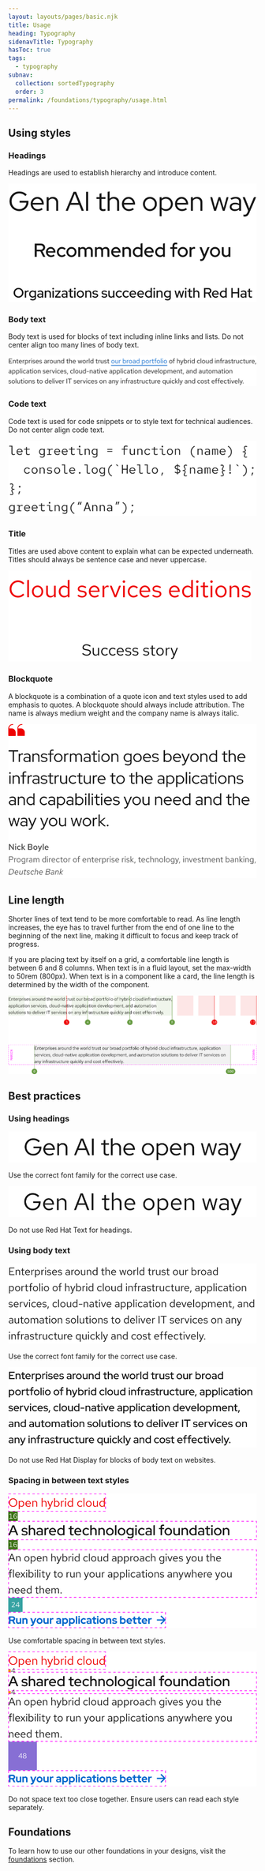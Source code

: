 ```yaml
---
layout: layouts/pages/basic.njk
title: Usage
heading: Typography
sidenavTitle: Typography
hasToc: true
tags:
  - typography
subnav:
  collection: sortedTypography
  order: 3
permalink: /foundations/typography/usage.html
---
```




## Using styles

### Headings

Headings are used to establish hierarchy and introduce content.

<uxdot-example width-adjustment="367px">
  <img src="/assets/typography/type-usage-headings.svg" alt="3 examples of headings: Large, medium, and small.">
</uxdot-example>

### Body text

Body text is used for blocks of text including inline links and lists. Do not center align too many lines of body text.

<uxdot-example width-adjustment="668px">
  <img src="/assets/typography/type-usage-body-text.svg" alt="Example of body text with an inline link.">
</uxdot-example>

### Code text

Code text is used for code snippets or to style text for technical audiences. Do not center align code text.

<uxdot-example width-adjustment="317px">
  <img src="/assets/typography/type-usage-code-text.svg" alt="Example of code text with 3 lines.">
</uxdot-example>

### Title

Titles are used above content to explain what can be expected underneath. Titles should always be sentence case and never uppercase.

<uxdot-example width-adjustment="247px">
  <img src="/assets/typography/type-usage-title.svg" alt="2 examples of titles: Small and large.">
</uxdot-example>

### Blockquote

A blockquote is a combination of a quote icon and text styles used to add emphasis to quotes. A blockquote should always include attribution. The name is always medium weight and the company name is always italic.


<uxdot-example width-adjustment="422px">
  <img src="/assets/typography/type-usage-blockquote.svg" alt="Example of blockquote with quote icon and attribution.">
</uxdot-example>

## Line length

Shorter lines of text tend to be more comfortable to read. As line length increases, the eye has to travel further from the end of one line to the beginning of the next line, making it difficult to focus and keep track of progress.

If you are placing text by itself on a grid, a comfortable line length is between 6 and 8 columns. When text is in a fluid layout, set the max-width to 50rem (800px). When text is in a component like a card, the line length is determined by the width of the component.

<uxdot-example width-adjustment="1012px">
  <img src="/assets/typography/type-usage-line-length.svg" alt="2 examples of line length: The first example shows that comfortable text is between 4 and 8 columns wide. The second example shows that comfortable text is no more than 800 pixels wide.">
</uxdot-example>

## Best practices

### Using headings

<div class="grid sm-two-columns">
  <uxdot-best-practice variant="do">
    <uxdot-example color-palette="lightest" width-adjustment="418px" slot="image">
      <img src="/assets/typography/type-usage-best-practice-1-do.svg" alt="Example of a heading set correctly in Red Hat Display.">
    </uxdot-example>
    <p>Use the correct font family for the correct use case.</p>
  </uxdot-best-practice>
  <uxdot-best-practice variant="dont">
    <uxdot-example color-palette="lightest" width-adjustment="418px" slot="image">
      <img src="/assets/typography/type-usage-best-practice-1-dont.svg" alt="Example of a heading set incorrectly in Red Hat Text.">
    </uxdot-example>
    <p>Do not use Red Hat Text for headings.</p>
  </uxdot-best-practice>
</div>

### Using body text

<div class="grid sm-two-columns">
  <uxdot-best-practice variant="do">
    <uxdot-example color-palette="lightest" width-adjustment="418px" slot="image">
      <img src="/assets/typography/type-usage-best-practice-2-do.svg" alt="Example of body text set correctly in Red Hat Text.">
    </uxdot-example>
    <p>Use the correct font family for the correct use case.</p>
  </uxdot-best-practice>
  <uxdot-best-practice variant="dont">
    <uxdot-example color-palette="lightest" width-adjustment="418px" slot="image">
      <img src="/assets/typography/type-usage-best-practice-2-dont.svg" alt="Example of body text set incorrectly in Red Hat Display.">
    </uxdot-example>
    <p>Do not use Red Hat Display for blocks of body text on websites.</p>
  </uxdot-best-practice>
</div>

### Spacing in between text styles

<div class="grid sm-two-columns">
  <uxdot-best-practice variant="do">
    <uxdot-example color-palette="lightest" width-adjustment="418px" slot="image">
      <img src="/assets/typography/type-usage-best-practice-3-do.svg" alt="Example of comfortable spacing in between various text styles which is correct.">
    </uxdot-example>
    <p>Use comfortable spacing in between text styles.</p>
  </uxdot-best-practice>
  <uxdot-best-practice variant="dont">
    <uxdot-example color-palette="lightest" width-adjustment="418px" slot="image">
      <img src="/assets/typography/type-usage-best-practice-3-dont.svg" alt="Example of uncomfortable spacing in between various text styles which is incorrect.">
    </uxdot-example>
    <p>Do not space text too close together. Ensure users can read each style separately.</p>
  </uxdot-best-practice>
</div>

<uxdot-feedback>
  <h2>Foundations</h2>
  <p>To learn how to use our other foundations in your designs, visit the <a href="/foundations">foundations</a> section.</p>
</uxdot-feedback>
